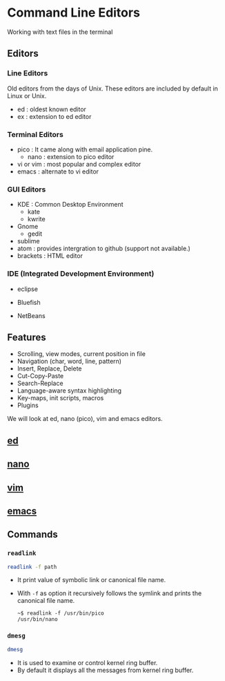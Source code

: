 # Command Line Editors

Working with text files in the terminal

## Editors

### Line Editors

Old editors from the days of Unix. These editors are included by default in Linux or Unix.
* ed : oldest known editor
* ex : extension to ed editor

### Terminal Editors

* pico : It came along with email application pine.
	- nano : extension to pico editor
* vi or vim : most popular and complex editor
* emacs : alternate to vi editor

### GUI Editors

* KDE : Common Desktop Environment
	- kate
	- kwrite
* Gnome
	- gedit
* sublime
* atom : provides intergration to github (support not available.)
* brackets : HTML editor

### IDE (Integrated Development Environment)

* eclipse

* Bluefish

* NetBeans

## Features

* Scrolling, view modes, current position in file
* Navigation (char, word, line, pattern)
* Insert, Replace, Delete
* Cut-Copy-Paste
* Search-Replace
* Language-aware syntax highlighting
* Key-maps, init scripts, macros
* Plugins

We will look at ed, nano (pico), vim and emacs editors.

## [ed](/Week-4/ed.md)
## [nano](/Week-4/nano.md)
## [vim](/Week-4/vim.md)
## [emacs](/Week-4/emacs.md)


## Commands 

### ` readlink `

```bash
readlink -f path
```

* It print value of symbolic link or canonical file name.
* With ` -f ` as option it recursively follows the symlink and prints the canonical file name.
 
	```terminal
	~$ readlink -f /usr/bin/pico
	/usr/bin/nano	
	```
		
### ` dmesg `

```bash
dmesg
```

* It is used to examine or control kernel ring buffer.
* By default it displays all the messages from kernel ring buffer.
